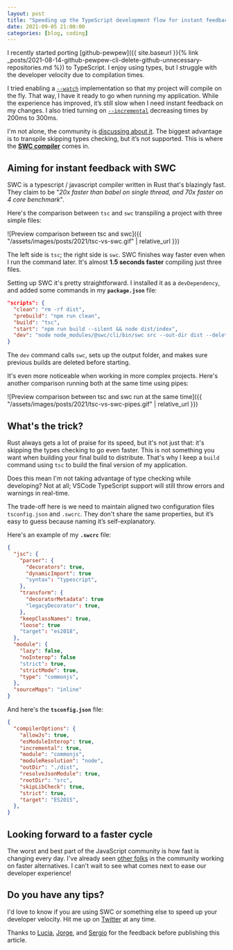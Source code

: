 ```yaml
---
layout: post
title: "Speeding up the TypeScript development flow for instant feedback"
date: 2021-09-05 21:00:00
categories: [blog, coding]
---
```


I recently started porting [github-pewpew]({{ site.baseurl }}{% link _posts/2021-08-14-github-pewpew-cli-delete-github-unnecessary-repositories.md %}) to TypeScript. I enjoy using types, but I struggle with the developer velocity due to compilation times.

I tried enabling a [`--watch`](https://www.typescriptlang.org/docs/handbook/configuring-watch.html) implementation so that my project will compile on the fly. That way, I have it ready to go when running my application. While the experience has improved, it’s still slow when I need instant feedback on my changes. I also tried turning on [`--incremental`](https://www.typescriptlang.org/tsconfig#incremental) decreasing times by 200ms to 300ms.

I'm not alone, the community is [discussing about it](https://github.com/microsoft/TypeScript/issues/29651). The biggest advantage is to transpile skipping  types checking, but it’s not supported. This is where the [**SWC compiler**](https://swc.rs) comes in.

## Aiming for instant feedback with SWC

SWC is a typescript / javascript compiler written in Rust that's blazingly fast. They claim to be "<i>20x faster than babel on single thread, and 70x faster on 4 core benchmark</i>".

Here's the comparison between `tsc` and `swc` transpiling a project with three simple files:

![Preview comparison between tsc and swc]({{ "/assets/images/posts/2021/tsc-vs-swc.gif" | relative_url }})

The left side is `tsc`; the right side is `swc`. SWC finishes way faster even when I run the command later. It's almost **1.5 seconds faster** compiling just three files.

Setting up SWC it's pretty straightforward. I installed it as a `devDependency`, and added some commands in my **`package.json`** file:

```json
"scripts": {
  "clean": "rm -rf dist",
  "prebuild": "npm run clean",
  "build": "tsc",
  "start": "npm run build --silent && node dist/index",
  "dev": "node node_modules/@swc/cli/bin/swc src --out-dir dist --delete-dir-on-start --quiet && node dist/index"
}
```

The `dev` command calls `swc`, sets up the output folder, and makes sure previous builds are deleted before starting.

It's even more noticeable when working in more complex projects. Here's another comparison running both at the same time using pipes:

![Preview comparison between tsc and swc run at the same time]({{ "/assets/images/posts/2021/tsc-vs-swc-pipes.gif" | relative_url }})


## What's the trick?

Rust always gets a lot of praise for its speed, but it's not just that: it's skipping the types checking to go even faster. This is not something you want when building your final build to distribute. That's why I keep a `build` command using `tsc` to build the final version of my application.

Does this mean I'm not taking advantage of type checking while developing? Not at all; VSCode TypeScript support will still throw errors and warnings in real-time.

The trade-off here is we need to maintain aligned two configuration files `tsconfig.json` and `.swcrc`. They don't share the same properties, but it’s easy to guess because naming it’s self-explanatory.

Here's an example of my **`.swcrc`** file:

```json
{
  "jsc": {
    "parser": {
      "decorators": true,
      "dynamicImport": true
      "syntax": "typescript",
    },
    "transform": {
      "decoratorMetadata": true
      "legacyDecorator": true,
    },
    "keepClassNames": true,
    "loose": true
    "target": "es2018",
  },
  "module": {
    "lazy": false,
    "noInterop": false
    "strict": true,
    "strictMode": true,
    "type": "commonjs",
  },
  "sourceMaps": "inline"
}
```

And here's the **`tsconfig.json`** file:
```json
{
  "compilerOptions": {
    "allowJs": true,
    "esModuleInterop": true,
    "incremental": true,
    "module": "commonjs",
    "moduleResolution": "node",
    "outDir": "./dist",
    "resolveJsonModule": true,
    "rootDir": "src",
    "skipLibCheck": true,
    "strict": true,
    "target": "ES2015",
  },
}
```

## Looking forward to a faster cycle

The worst and best part of the JavaScript community is how fast is changing every day. I've already seen [other folks](https://twitter.com/jarredsumner/status/1390084458724741121?lang=en) in the community working on faster alternatives. I can't wait to see what comes next to ease our developer experience!

## Do you have any tips?

I'd love to know if you are using SWC or something else to speed up your developer velocity. Hit me up on [Twitter](https://twitter.com/adrianmg) at any time.

Thanks to [Lucia](https://luciagm.net), [Jorge](https://twitter.com/tylosan), and [Sergio](https://twitter.com/sergiou87) for the feedback before publishing this article.
